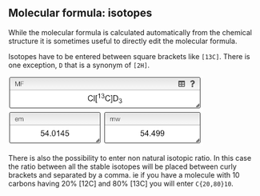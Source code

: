 ## Molecular formula: isotopes

While the molecular formula is calculated automatically from the chemical structure it is sometimes useful to directly edit the molecular formula.

Isotopes have to be entered between square brackets like `[13C]`. There is one exception, `D` that is a synonym of `[2H]`.

<img src="isotopes.png">

There is also the possibility to enter non natural isotopic ratio. In this case the ratio between all the stable isotopes will be placed between curly brackets and separated by a comma. ie if you have a molecule with 10 carbons having 20% [12C] and 80% [13C] you will enter `C{20,80}10`.
